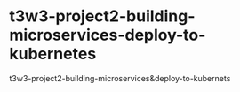 # t3w3-project2-building-microservices-deploy-to-kubernetes
t3w3-project2-building-microservices&amp;deploy-to-kubernets
